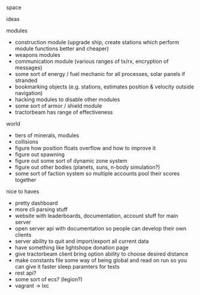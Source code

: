 space

ideas

modules
- construction module (upgrade ship, create stations which perform module functions better and cheaper)
- weapons modules
- communication module (various ranges of tx/rx, encryption of messages)
- some sort of energy / fuel mechanic for all processes, solar panels if stranded
- bookmarking objects (e.g. stations, estimates position & velocity outside navigation)
- hacking modules to disable other modules
- some sort of armor / shield module
- tractorbeam has range of effectiveness

world
- tiers of minerals, modules
- collisions
- figure how position floats overflow and how to improve it
- figure out spawning
- figure out some sort of dynamic zone system
- figure out other bodies (planets, suns, n-body simulation?)
- some sort of faction system so multiple accounts pool their scores together

nice to haves
- pretty dashboard
- more cli parsing stuff
- website with leaderboards, documentation, account stuff for main server
- open server api with documentation so people can develop their own clients
- server ability to quit and import/export all current data
- have something like lightshope donation page
- give tractorbeam client bring option ability to choose desired distance
- make constants file some way of being global and read on run so you can give it faster sleep paramters for tests
- rest api?
- some sort of ecs? (legion?)
- vagrant -> lxc
